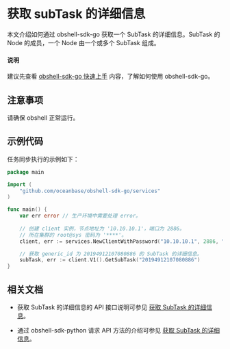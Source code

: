 # 获取 subTask 的详细信息

本文介绍如何通过 obshell-sdk-go 获取一个 SubTask 的详细信息。SubTask 的 Node 的成员，一个 Node 由一个或多个 SubTask 组成。

<main id="notice" type='explain'>
  <h4>说明</h4>
  <p>建议先查看 <a href='100.quickstart-of-go.md'>obshell-sdk-go 快速上手</a> 内容，了解如何使用 obshell-sdk-go。</p>
</main>

## 注意事项

请确保 obshell 正常运行。

## 示例代码

任务同步执行的示例如下：

```go
package main

import (
    "github.com/oceanbase/obshell-sdk-go/services"
)

func main() {
    var err error // 生产环境中需要处理 error。
    
    // 创建 client 实例，节点地址为 '10.10.10.1'，端口为 2886。
    // 所在集群的 root@sys 密码为 '****'。
    client, err := services.NewClientWithPassword("10.10.10.1", 2886, "***")

    // 获取 generic_id 为 20194912107080886 的 SubTask 的详细信息。
    subTask, err := client.V1().GetSubTask("20194912107080886")
}
```

## 相关文档

* 获取 SubTask 的详细信息的 API 接口说明可参见 [获取 SubTask 的详细信息](../../400.obshell-api-reference/2200.get-sub-task-detail.md)。

* 通过 obshell-sdk-python 请求 API 方法的介绍可参见 [获取 SubTask 的详细信息](../100.python/2200.get-sub-task-detail-of-python.md)。
